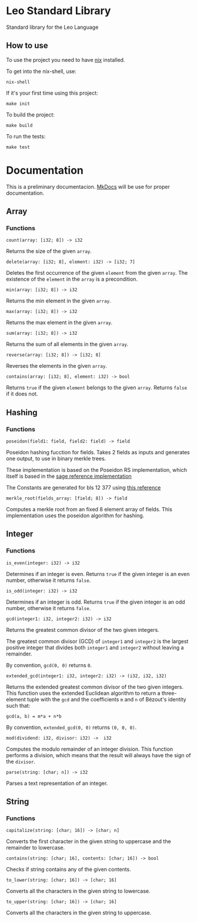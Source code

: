 # Leo Standard Library

Standard library for the Leo Language

## How to use

To use the project you need to have [nix](https://nix.dev/tutorials/install-nix) installed.

To get into the nix-shell, use:

`nix-shell`

If it's your first time using this project:

`make init`

To build the project:

`make build`

To run the tests:

`make test`

# Documentation

This is a preliminary documentacion. [MkDocs](https://www.mkdocs.org/) will be use for proper documentation.

## Array

### Functions

```
count(array: [i32; 8]) -> i32
```
Returns the size of the given `array`. 

```
delete(array: [i32; 8], element: i32) -> [i32; 7]
```
Deletes the first occurrence of the given `element` from the given `array`. The existence of the `element` in the `array` is a precondition. 

```
min(array: [i32; 8]) -> i32
```
Returns the min element in the given `array`.

```
max(array: [i32; 8]) -> i32
```
Returns the max element in the given `array`.

```
sum(array: [i32; 8]) -> i32
```
Returns the sum of all elements in the given `array`.

```
reverse(array: [i32; 8]) -> [i32; 8]
```
Reverses the elements in the given `array`.

```
contains(array: [i32; 8], element: i32) -> bool
```
Returns `true` if the given `element` belongs to the given `array`. Returns `false` if it does not.

## Hashing

### Functions
```
poseidon(field1: field, field2: field) -> field
```
Poseidon hashing fucction for fields.
Takes 2 fields as inputs and generates one output, to use in binary merkle trees.

These implementation is based on the Poseidon RS implementation, which itself is based in the 
[sage reference implementation](https://extgit.iaik.tugraz.at/krypto/hadeshash/-/blob/master/code/poseidonperm_x5_254_3.sage)
    
The Constants are generated for bls 12 377 using [this reference](https://extgit.iaik.tugraz.at/krypto/hadeshash/-/blob/master/code/generate_parameters_grain.sage)

```
merkle_root(fields_array: [field; 8]) -> field
```
Computes a merkle root from an fixed 8 element array of fields.
This implementation uses the poseidon algorithm for hashing.

## Integer

### Functions

```
is_even(integer: i32) -> i32
```
Determines if an integer is even.
Returns `true` if the given integer is an even number, otherwise it returns `false`.

```
is_odd(integer: i32) -> i32
```
Determines if an integer is odd.
Returns `true` if the given integer is an odd number, otherwise it returns `false`.

```
gcd(integer1: i32, integer2: i32) -> i32
```
Returns the greatest common divisor of the two given integers.

The greatest common divisor (GCD) of `integer1` and `integer2` is the largest positive integer that divides both `integer1` and `integer2` without leaving a remainder.

By convention, `gcd(0, 0)` returns `0`.

```
extended_gcd(integer1: i32, integer2: i32) -> (i32, i32, i32)
```
Returns the extended greatest common divisor of the two given integers.
This function uses the extended Euclidean algorithm to return a three-element tuple with the `gcd` and the coefficients `m` and `n` of Bézout's identity such that:

`gcd(a, b) = m*a + n*b`

By convention, `extended_gcd(0, 0)` returns `(0, 0, 0)`.

```
mod(dividend: i32, divisor: i32) ->  i32
```
Computes the modulo remainder of an integer division.
This function performs a division, which means that the result will always have the sign of the `divisor`.

```
parse(string: [char; n]) -> i32
```
Parses a text representation of an integer.

## String

### Functions

```
capitalize(string: [char; 16]) -> [char; n]
```
Converts the first character in the given string to uppercase and the remainder to lowercase.

```
contains(string: [char; 16], contents: [char; 16]) -> bool
```
Checks if string contains any of the given contents.

```
to_lower(string: [char; 16]) -> [char; 16]
```
Converts all the characters in the given string to lowercase.

```
to_upper(string: [char; 16]) -> [char; 16]
```
Converts all the characters in the given string to uppercase.
